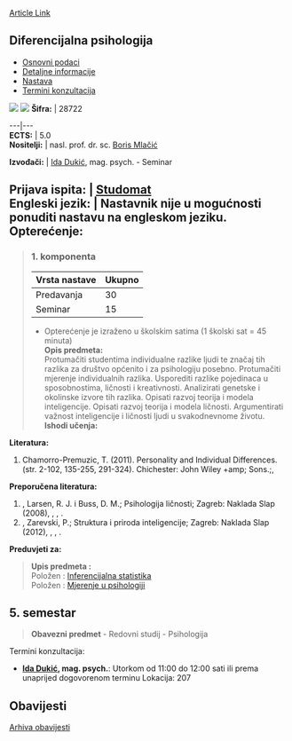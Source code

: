 [Article Link](https://www.fhs.hr/predmet/difpsi)

## Diferencijalna psihologija
  * [Osnovni podaci](https://www.fhs.hr/predmet/difpsi#v1id-523731_354511_1_0 "Osnovni podaci")
  * [Detaljne informacije](https://www.fhs.hr/predmet/difpsi#v1id-523731_354511_1_1 "Detaljne informacije")
  * [Nastava](https://www.fhs.hr/predmet/difpsi#v1id-523731_354511_1_2 "Nastava")
  * [Termini konzultacija](https://www.fhs.hr/predmet/difpsi#v1id-523731_354511_1_3 "Termini konzultacija")


[![](https://www.fhs.hr/img/flags/gif/hr.gif)](https://www.fhs.hr/predmet/difpsi) [![](https://www.fhs.hr/img/flags/gif/gb.gif)](https://www.fhs.hr/en/course/difpsy)
**Šifra:** |  28722  
  
---|---  
**ECTS:** |  5.0   
**Nositelji:** |  nasl. prof. dr. sc. [Boris Mlačić](https://www.fhs.hr/djelatnik/boris.mlacic)   
  
**Izvođači:** |  [Ida Dukić](https://www.fhs.hr/djelatnik/ida.dukic), mag. psych. - Seminar  
  
**Prijava ispita:** |  [Studomat](http://www.isvu.hr/studomat)  
**Engleski jezik:** |  Nastavnik nije u mogućnosti ponuditi nastavu na engleskom jeziku.   
**Opterećenje:**  
---  
> ### 1. komponenta
> | Vrsta nastave | Ukupno  
> ---|---  
> Predavanja | 30  
> Seminar | 15  
> * Opterećenje je izraženo u školskim satima (1 školski sat = 45 minuta)   
**Opis predmeta:**  
> Protumačiti studentima individualne razlike ljudi te značaj tih razlika za društvo općenito i za psihologiju posebno. Protumačiti mjerenje individualnih razlika. Usporediti razlike pojedinaca u sposobnostima, ličnosti i kreativnosti. Analizirati genetske i okolinske izvore tih razlika. Opisati razvoj teorija i modela inteligencije. Opisati razvoj teorija i modela ličnosti. Argumentirati važnost inteligencije i ličnosti ljudi u svakodnevnome životu.  
**Ishodi učenja:**  

  
**Literatura:**  
  1. Chamorro-Premuzic, T. (2011). Personality and Individual Differences. (str. 2-102, 135-255, 291-324). Chichester: John Wiley +amp; Sons.;, 

  
**Preporučena literatura:**  
  1. , Larsen, R. J. i Buss, D. M.; Psihologija ličnosti; Zagreb: Naklada Slap (2008), , , .
  2. , Zarevski, P.; Struktura i priroda inteligencije; Zagreb: Naklada Slap (2012), , , .

  
**Preduvjeti za:**  
> **Upis predmeta :**  
>  Položen : [Inferencijalna statistika](https://www.fhs.hr/predmet/infsta_a)  
>  Položen : [Mjerenje u psihologiji](https://www.fhs.hr/predmet/mup_a)  
>   
**5. semestar**  
---  
> **Obavezni predmet** - Redovni studij - Psihologija  
>   
Termini konzultacija: 
  * **[Ida Dukić](https://www.fhs.hr/djelatnik/ida.dukic), mag. psych.**: 
Utorkom od 11:00 do 12:00 sati ili prema unaprijed dogovorenom terminu
Lokacija: 207 


## Obavijesti
[Arhiva obavijesti](https://www.fhs.hr/predmet/difpsi?@=20pjt#news_82257 "Arhiva obavijesti")

